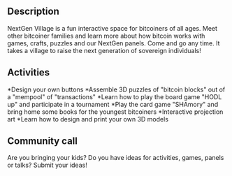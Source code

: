 ## Description

NextGen Village is a fun interactive space for bitcoiners of all ages. Meet other bitcoiner families and learn more about how bitcoin works with games, crafts, puzzles and our NextGen panels. Come and go any time. It takes a village to raise the next generation of sovereign individuals! 

## Activities

*Design your own buttons
*Assemble 3D puzzles of "bitcoin blocks" out of a "mempool" of "transactions"
*Learn how to play the board game "HODL up" and participate in a tournament
*Play the card game "SHAmory" and bring home some books for the youngest bitcoiners
*Interactive projection art
*Learn how to design and print your own 3D models

## Community call

Are you bringing your kids? Do you have ideas for activities, games, panels or talks? Submit your ideas!

